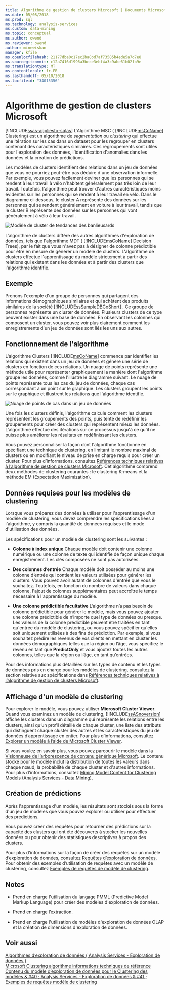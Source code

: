 ```yaml
---
title: Algorithme de gestion de clusters Microsoft | Documents Microsoft
ms.date: 05/08/2018
ms.prod: sql
ms.technology: analysis-services
ms.custom: data-mining
ms.topic: conceptual
ms.author: owend
ms.reviewer: owend
author: minewiskan
manager: kfile
ms.openlocfilehash: 21177dba0c17ec2ba8bd7af73585b4ede5a7d7e8
ms.sourcegitcommit: c12a7416d1996a3bcce3ebf4a3c9abe61b02fb9e
ms.translationtype: MT
ms.contentlocale: fr-FR
ms.lasthandoff: 05/10/2018
ms.locfileid: "34015356"
---
```

# <a name="microsoft-clustering-algorithm"></a>Algorithme de gestion de clusters Microsoft
[!INCLUDE[ssas-appliesto-sqlas](../../includes/ssas-appliesto-sqlas.md)]
  L’Algorithme MSC ( [!INCLUDE[msCoName](../../includes/msconame-md.md)] Clustering) est un algorithme de *segmentation* ou *clustering* qui effectue une itération sur les cas dans un dataset pour les regrouper en clusters contenant des caractéristiques similaires. Ces regroupements sont utiles pour l'exploration des données, l'identification d'anomalies dans les données et la création de prédictions.  
  
 Les modèles de clusters identifient des relations dans un jeu de données que vous ne pourriez peut-être pas déduire d'une observation informelle. Par exemple, vous pouvez facilement deviner que les personnes qui se rendent à leur travail à vélo n’habitent généralement pas très loin de leur travail. Toutefois, l'algorithme peut trouver d'autres caractéristiques moins évidentes sur les personnes qui se rendent à leur travail en vélo. Dans le diagramme ci-dessous, le cluster A représente des données sur les personnes qui se rendent généralement en voiture à leur travail, tandis que le cluster B représente des données sur les personnes qui vont généralement à vélo à leur travail.  
  
 ![Modèle de cluster de tendances des banlieusards](../../analysis-services/data-mining/media/clustering-example.gif "modèle de Cluster de tendances des banlieusards")  
  
 L'algorithme de clusters diffère des autres algorithmes d'exploration de données, tels que l'algorithme MDT ( [!INCLUDE[msCoName](../../includes/msconame-md.md)] Decision Trees), par le fait que vous n'avez pas à désigner de colonne prédictible pour être en mesure de générer un modèle de clusters. L'algorithme de clusters effectue l'apprentissage du modèle strictement à partir des relations qui existent dans les données et à partir des clusters que l'algorithme identifie.  
  
## <a name="example"></a>Exemple  
 Prenons l'exemple d'un groupe de personnes qui partagent des informations démographiques similaires et qui achètent des produits similaires de la société [!INCLUDE[ssSampleDBCoShort](../../includes/sssampledbcoshort-md.md)] . Ce groupe de personnes représente un cluster de données. Plusieurs clusters de ce type peuvent exister dans une base de données. En observant les colonnes qui composent un cluster, vous pouvez voir plus clairement comment les enregistrements d'un jeu de données sont liés les uns aux autres.  
  
## <a name="how-the-algorithm-works"></a>Fonctionnement de l'algorithme  
 L'algorithme Clusters [!INCLUDE[msCoName](../../includes/msconame-md.md)] commence par identifier les relations qui existent dans un jeu de données et génère une série de clusters en fonction de ces relations. Un nuage de points représente une méthode utile pour représenter graphiquement la manière dont l'algorithme groupe les données, comme l'illustre le diagramme suivant. Le nuage de points représente tous les cas du jeu de données, chaque cas correspondant à un point sur le graphique. Les clusters groupent les points sur le graphique et illustrent les relations que l'algorithme identifie.  
  
 ![Nuage de points de cas dans un jeu de données](../../analysis-services/data-mining/media/clustering-plot.gif "nuage de points de cas dans un jeu de données")  
  
 Une fois les clusters définis, l'algorithme calcule comment les clusters représentent les groupements des points, puis tente de redéfinir les groupements pour créer des clusters qui représentent mieux les données. L'algorithme effectue des itérations sur ce processus jusqu'à ce qu'il ne puisse plus améliorer les résultats en redéfinissant les clusters.  
  
 Vous pouvez personnaliser la façon dont l'algorithme fonctionne en spécifiant une technique de clustering, en limitant le nombre maximal de clusters ou en modifiant le niveau de prise en charge requis pour créer un cluster. Pour plus d’informations, consultez [Références techniques relatives à l’algorithme de gestion de clusters Microsoft](../../analysis-services/data-mining/microsoft-clustering-algorithm-technical-reference.md). Cet algorithme comprend deux méthodes de clustering courantes : le clustering K-means et la méthode EM (Expectation Maximization).  
  
## <a name="data-required-for-clustering-models"></a>Données requises pour les modèles de clustering  
 Lorsque vous préparez des données à utiliser pour l'apprentissage d'un modèle de clustering, vous devez comprendre les spécifications liées à l'algorithme, y compris la quantité de données requises et le mode d'utilisation des données.  
  
 Les spécifications pour un modèle de clustering sont les suivantes :  
  
-   **Colonne à index unique** Chaque modèle doit contenir une colonne numérique ou une colonne de texte qui identifie de façon unique chaque enregistrement. Les clés composées ne sont pas autorisées.  
  
-   **Des colonnes d’entrée** Chaque modèle doit posséder au moins une colonne d’entrée qui contient les valeurs utilisées pour générer les clusters. Vous pouvez avoir autant de colonnes d'entrée que vous le souhaitez. Toutefois, en fonction du nombre de valeurs dans chaque colonne, l'ajout de colonnes supplémentaires peut accroître le temps nécessaire à l'apprentissage du modèle.  
  
-   **Une colonne prédictible facultative** L’algorithme n’a pas besoin de colonne prédictible pour générer le modèle, mais vous pouvez ajouter une colonne prédictible de n’importe quel type de données ou presque. Les valeurs de la colonne prédictible peuvent être traitées en tant qu'entrée du modèle de clustering, ou vous pouvez spécifier qu'elles soit uniquement utilisées à des fins de prédiction. Par exemple, si vous souhaitez prédire les revenus de vos clients en mettant en cluster les données démographiques telles que la région ou l’âge, vous spécifiez le revenu en tant que **PredictOnly** et vous ajoutez toutes les autres colonnes, telles que la région ou l’âge, en tant qu’entrées.  
  
 Pour des informations plus détaillées sur les types de contenu et les types de données pris en charge pour les modèles de clustering, consultez la section relative aux spécifications dans [Références techniques relatives à l’algorithme de gestion de clusters Microsoft](../../analysis-services/data-mining/microsoft-clustering-algorithm-technical-reference.md).  
  
## <a name="viewing-a-clustering-model"></a>Affichage d'un modèle de clustering  
 Pour explorer le modèle, vous pouvez utiliser **Microsoft Cluster Viewer**. Quand vous examinez un modèle de clustering, [!INCLUDE[ssASnoversion](../../includes/ssasnoversion-md.md)] affiche les clusters dans un diagramme qui représente les relations entre les clusters, ainsi qu’un profil détaillé de chaque cluster, une liste des attributs qui distinguent chaque cluster des autres et les caractéristiques du jeu de données d’apprentissage en entier. Pour plus d’informations, consultez [Explorer un modèle à l’aide de Microsoft Cluster Viewer](../../analysis-services/data-mining/browse-a-model-using-the-microsoft-cluster-viewer.md).  
  
 Si vous voulez en savoir plus, vous pouvez parcourir le modèle dans la [Visionneuse de l’arborescence de contenu générique Microsoft](../../analysis-services/data-mining/browse-a-model-using-the-microsoft-generic-content-tree-viewer.md). Le contenu stocké pour le modèle inclut la distribution de toutes les valeurs dans chaque nœud, la probabilité de chaque cluster et d'autres informations. Pour plus d’informations, consultez [Mining Model Content for Clustering Models &#40;Analysis Services - Data Mining&#41;](../../analysis-services/data-mining/mining-model-content-for-clustering-models-analysis-services-data-mining.md).  
  
## <a name="creating-predictions"></a>Création de prédictions  
 Après l'apprentissage d'un modèle, les résultats sont stockés sous la forme d'un jeu de modèles que vous pouvez explorer ou utiliser pour effectuer des prédictions.  
  
 Vous pouvez créer des requêtes pour retourner des prédictions sur la capacité des clusters qui ont été découverts à stocker les nouvelles données ou pour obtenir des statistiques descriptives à propos des clusters.  
  
 Pour plus d’informations sur la façon de créer des requêtes sur un modèle d’exploration de données, consultez [Requêtes d’exploration de données](../../analysis-services/data-mining/data-mining-queries.md). Pour obtenir des exemples d’utilisation de requêtes avec un modèle de clustering, consultez [Exemples de requêtes de modèle de clustering](../../analysis-services/data-mining/clustering-model-query-examples.md).  
  
## <a name="remarks"></a>Notes  
  
-   Prend en charge l'utilisation du langage PMML (Predictive Model Markup Language) pour créer des modèles d'exploration de données.  
  
-   Prend en charge l’extraction.  
  
-   Prend en charge l'utilisation de modèles d'exploration de données OLAP et la création de dimensions d'exploration de données.  
  
## <a name="see-also"></a>Voir aussi  
 [Algorithmes d’exploration de données &#40; Analysis Services - Exploration de données &#41;](../../analysis-services/data-mining/data-mining-algorithms-analysis-services-data-mining.md)   
 [Microsoft Clustering algorithme informations techniques de référence](../../analysis-services/data-mining/microsoft-clustering-algorithm-technical-reference.md)   
 [Contenu du modèle d’exploration de données pour le Clustering des modèles & #40 ; Analysis Services - Exploration de données & #41 ;](../../analysis-services/data-mining/mining-model-content-for-clustering-models-analysis-services-data-mining.md)   
 [Exemples de requêtes modèle de clustering](../../analysis-services/data-mining/clustering-model-query-examples.md)  
  
  
